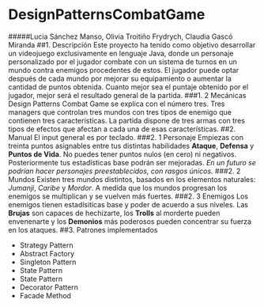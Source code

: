 # DesignPatternsCombatGame
#####Lucia Sánchez Manso, Olivia Troitiño Frydrych, Claudia Gascó Miranda
##1. Descripción
Este proyecto ha tenido como objetivo desarrollar un videojuego exclusivamente en lenguaje Java, donde un personaje personalizado por el jugador combate con un sistema de turnos en un mundo contra enemigos procedentes de estos. El jugador puede optar después de cada mundo por mejorar su equipamiento o aumentar la cantidad de puntos obtenida. Cuanto mejor sea el puntaje obtenido por el jugador, mejor será el resultado general de la partida.
###1. 2 Mecánicas
Design Patterns Combat Game se explica con el número tres. Tres managers que controlan tres mundos con tres tipos de enemigo que contienen tres características. La partida dispone de tres armas con tres tipos de efectos que afectan a cada una de esas características.
##2. Manual
El input general es por teclado.
###2. 1 Personaje
Empiezas con treinta puntos asignables entre tus distintas habilidades **Ataque**, **Defensa** y **Puntos de Vida**. No puedes tener puntos nulos (en cero) ni negativos. Posteriormente tus estadísticas base podrán ser mejoradas. *En un futuro se podrían hacer personajes preestablecidos, con rasgos únicos.*
###2. 2 Mundos
Existen tres mundos distintos, basados en los elementos naturales: *Jumanji*, *Caribe* y *Mordor*. A medida que los mundos progresan los enemigos se multiplican y se vuelven más fuertes.
###2. 3 Enemigos
Los enemigos tienen estadísiticas base y poder de acuerdo a sus niveles. Las **Brujas** son capaces de hechizarte, los **Trolls** al morderte pueden envenenarte y los **Demonios** más poderosos pueden concentrar su fuerza en los ataques.
##3. Patrones implementados
- Strategy Pattern
- Abstract Factory
- Singleton Pattern
- State Pattern
- State Pattern
- Decorator Pattern
- Facade Method 